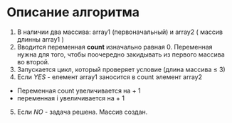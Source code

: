 # Описание алгоритма
1. В наличии два массива: array1 (первоначальный) и array2 ( массив длинны array1 ) 
2. Вводится переменная **count** изначально равная 0. Переменная нужна для того, чтобы поочередно закидывать из первого массива во второй.
3. Запускается цикл, который проверяет условие (длина массива ≤ 3)
4. Если *YES* - елемент array1 заносится в count элемент array2
* Переменная count увеличивается на + 1
* переменная i увеличивается на + 1
5. Если *NO* - задача решена. Массив создан.
